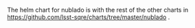 The helm chart for nublado is with the rest of the other charts
in https://github.com/lsst-sqre/charts/tree/master/nublado .
